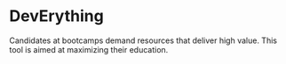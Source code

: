 DevErything
===========

Candidates at bootcamps demand resources that deliver high value.  This tool is aimed at maximizing their education.

